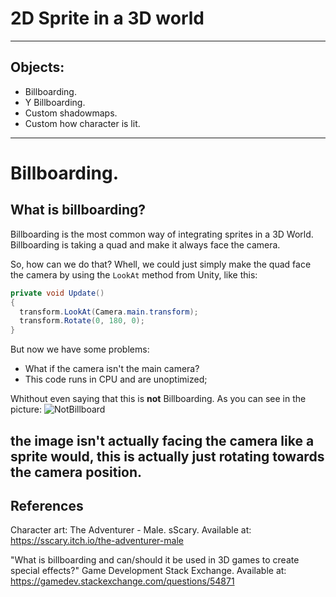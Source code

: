 # 2D Sprite in a 3D world
---
## Objects:
- Billboarding.
- Y Billboarding.
- Custom shadowmaps.
- Custom how character is lit.
---
# Billboarding.
## What is billboarding?
Billboarding is the most common way of integrating sprites in a 3D World. Billboarding is taking a quad and make it always face the camera.

So, how can we do that? Whell, we could just simply make the quad face the camera by using the `LookAt` method from Unity, like this:

```csharp
private void Update()
{
  transform.LookAt(Camera.main.transform);
  transform.Rotate(0, 180, 0);
}
```
But now we have some problems:
- What if the camera isn't the main camera?
- This code runs in CPU and are unoptimized;

Whithout even saying that this is **not** Billboarding.
As you can see in the picture:
![NotBillboard](images/notbillboard.png)

the image isn't actually facing the camera like a sprite would, this is actually just **rotating** towards the camera position.
---
## References

Character art: The Adventurer - Male. sScary. Available at: https://sscary.itch.io/the-adventurer-male

"What is billboarding and can/should it be used in 3D games to create special effects?" Game Development Stack Exchange. Available at: https://gamedev.stackexchange.com/questions/54871

